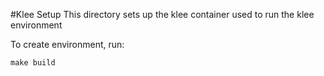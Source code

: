 #Klee Setup
This directory sets up the klee container used to run the klee environment

To create environment, run:
~~~~
make build
~~~~
